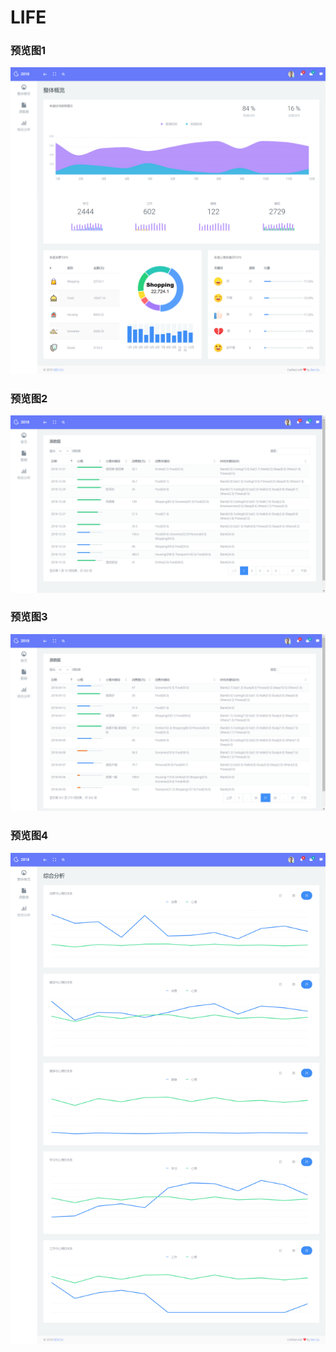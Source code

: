 # LIFE

### 预览图1
![alt text](docs/life-2018-dashboard.png)

### 预览图2
![alt text](docs/life-2018-data-1.png)

### 预览图3
![alt text](docs/life-2018-data-2.png)

### 预览图4
![alt text](docs/life-2018-analysis.png)

